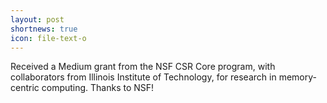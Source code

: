 ```yaml
---
layout: post
shortnews: true
icon: file-text-o
---
```


Received a Medium grant from the NSF CSR Core program, with collaborators from Illinois Institute of Technology, for research in memory-centric computing. Thanks to NSF!
